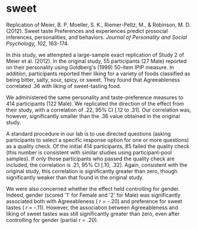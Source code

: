 sweet
=====

Replication of Meier, B. P, Moeller, S. K., Riemer-Peltz, M., & Robinson, M. D. (2012). Sweet taste Preferences and experiences predict prosocial inferences, personalities, and behaviors. _Journal of Personality and Social Psychology, 102,_ 163-174.

In this study, we attempted a large-sample exact replication of Study 2 of Meier et al. (2012). In the original study, 55 participants (27 Male) reported on their personality using Goldberg's (1999) 50-item IPIP measure. In addition, participants reported their liking for a variety of foods classified as being bitter, salty, sour, spicy, or sweet. They found that Agreeableness correlated .36 with liking of sweet-tasting food. 

We administered the same personality and taste-preference measures to 414 participants (122 Male). We replicated the direction of the effect from their study, with a correlation of .22, 95% CI [.12 to .31]. Our correlation was, however, significantly smaller than the .36 value obtained in the original study. 

A standard procedure in our lab is to use directed questions (asking participants to select a specific response option for one or more questions) as a quality check. Of the initial 414 participants, 85 failed the quality check (this number is consistent with similar studies using participant-pool samples). If only those participants who passed the quality check are included, the correlation is .21, 95% CI [.10, .32]. Again, consistent with the original study, this correlation is significantly greater than zero, though significantly weaker than that found in the original study. 

We were also concerned whether the effect held controlling for gender. Indeed, gender (scored '1' for Female and '2' for Male) was significantly associated both with Agreeableness ( _r_ = -.20) and preference for sweet tastes ( _r_ = -.11). However, the association between Agreeableness and liking of sweet tastes was still significantly greater than zero, even after controlling for gender (partial _r_ = .20).